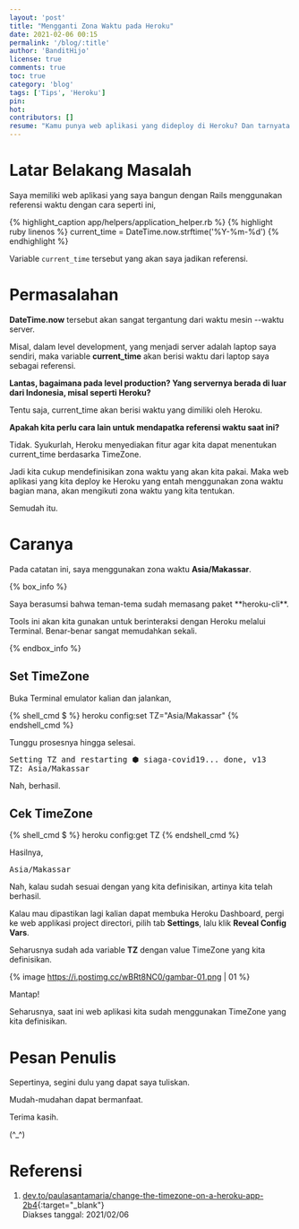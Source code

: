 ```yaml
---
layout: 'post'
title: "Mengganti Zona Waktu pada Heroku"
date: 2021-02-06 00:15
permalink: '/blog/:title'
author: 'BanditHijo'
license: true
comments: true
toc: true
category: 'blog'
tags: ['Tips', 'Heroku']
pin:
hot:
contributors: []
resume: "Kamu punya web aplikasi yang dideploy di Heroku? Dan tarnyata zona waktu Heroku berbeda dengan zona waktu konsumen dari web aplikasi kamu. Pada catatan kali ini, saya akan menunjukkan bagaimana cara mengganti zona waktu pada Heroku."
---
```



# Latar Belakang Masalah

Saya memiliki web aplikasi yang saya bangun dengan Rails menggunakan referensi waktu dengan cara seperti ini,

{% highlight_caption app/helpers/application_helper.rb %}
{% highlight ruby linenos %}
current_time = DateTime.now.strftime('%Y-%m-%d')
{% endhighlight %}

Variable `current_time` tersebut yang akan saya jadikan referensi.

# Permasalahan

**DateTime.now** tersebut akan sangat tergantung dari waktu mesin --waktu server.

Misal, dalam level development, yang menjadi server adalah laptop saya sendiri, maka variable **current_time** akan berisi waktu dari laptop saya sebagai referensi.

**Lantas, bagaimana pada level production? Yang servernya berada di luar dari Indonesia, misal seperti Heroku?**

Tentu saja, current_time akan berisi waktu yang dimiliki oleh Heroku.

**Apakah kita perlu cara lain untuk mendapatka referensi waktu saat ini?**

Tidak. Syukurlah, Heroku menyediakan fitur agar kita dapat menentukan current_time berdasarka TimeZone.

Jadi kita cukup mendefinisikan zona waktu yang akan kita pakai. Maka web aplikasi yang kita deploy ke Heroku yang entah menggunakan zona waktu bagian mana, akan mengikuti zona waktu yang kita tentukan.

Semudah itu.

# Caranya

Pada catatan ini, saya menggunakan zona waktu **Asia/Makassar**.



{% box_info %}
<p markdown=1>Saya berasumsi bahwa teman-tema sudah memasang paket **heroku-cli**.</p>
<p>Tools ini akan kita gunakan untuk berinteraksi dengan Heroku melalui Terminal. Benar-benar sangat memudahkan sekali.</p>
{% endbox_info %}

## Set TimeZone

Buka Terminal emulator kalian dan jalankan,

{% shell_cmd $ %}
heroku config:set TZ="Asia/Makassar"
{% endshell_cmd %}

Tunggu prosesnya hingga selesai.

<pre>
Setting TZ and restarting ⬢ siaga-covid19... done, v13
TZ: Asia/Makassar
</pre>

Nah, berhasil.


## Cek TimeZone

{% shell_cmd $ %}
heroku config:get TZ
{% endshell_cmd %}

Hasilnya,

<pre>
Asia/Makassar
</pre>

Nah, kalau sudah sesuai dengan yang kita definisikan, artinya kita telah berhasil.

Kalau mau dipastikan lagi kalian dapat membuka Heroku Dashboard, pergi ke web applikasi project directori, pilih tab **Settings**, lalu klik **Reveal Config Vars**.

Seharusnya sudah ada variable **TZ** dengan value TimeZone yang kita definisikan.

{% image https://i.postimg.cc/wBRt8NC0/gambar-01.png | 01 %}

Mantap!

Seharusnya, saat ini web aplikasi kita sudah menggunakan TimeZone yang kita definisikan.











# Pesan Penulis

Sepertinya, segini dulu yang dapat saya tuliskan.

Mudah-mudahan dapat bermanfaat.

Terima kasih.

(^_^)




# Referensi

1. [dev.to/paulasantamaria/change-the-timezone-on-a-heroku-app-2b4](https://dev.to/paulasantamaria/change-the-timezone-on-a-heroku-app-2b4){:target="_blank"}
<br>Diakses tanggal: 2021/02/06
